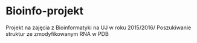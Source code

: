 # Bioinfo-projekt
Projekt na zajęcia z Bioinformatyki na UJ w roku 2015/2016/ Poszukiwanie struktur ze zmodyfikowanym RNA w PDB
